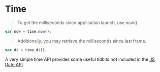 # Time

> To get the milliseconds since application launch, use now().

``` javascript
var now = time.now();
```

> Additionally, you may retrieve the milliseconds since last frame.

```javascript
var dt = time.dt();
```

A very simple time API provides some useful tidbits not included in the [JS Date API](https://developer.mozilla.org/en-US/docs/Web/JavaScript/Reference/Global_Objects/Date).
